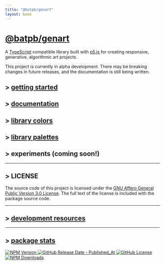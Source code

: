 ```yaml
---
title: "@batpb/genart"
layout: base
---
```


# [@batpb/genart](https://www.npmjs.com/package/@batpb/genart)

A
[TypeScript](https://www.typescriptlang.org/)
compatible library built with
[p5.js](https://p5js.org/)
for creating responsive, generative, algorithmic art projects.

This project is currently in alpha development.
There may be breaking changes in future releases, and the documentation is still being written.

## > [getting started](./getting-started.md)

## > [documentation](./doc/index.html)

## > [library colors](./colors/all-colors.md)

## > [library palettes](./palettes/all-palettes_one-page.md)

## > experiments (coming soon!)

----

## > LICENSE

The source code of this project is licensed under the 
[GNU Affero General Public Version 3.0 License](https://www.gnu.org/licenses/agpl-3.0.en.html).
The full text of the license is included with the package source code.

----

## > [development resources](./resources.md)

----

## > [package stats](./package-stats.md)

<a href="https://www.npmjs.com/package/@batpb/genart">![NPM Version](https://img.shields.io/npm/v/%40batpb%2Fgenart)
![GitHub Release Date - Published_At](https://img.shields.io/github/release-date/brittni-and-the-polar-bear/genart)
![GitHub License](https://img.shields.io/github/license/brittni-and-the-polar-bear/genart)
![NPM Downloads](https://img.shields.io/npm/dw/%40batpb%2Fgenart)</a>
